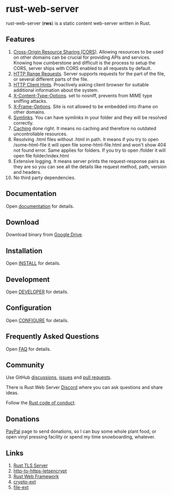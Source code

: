 # rust-web-server

rust-web-server (**rws**) is a static content web-server written in Rust.

## Features
1. [Cross-Origin Resource Sharing (CORS)](https://developer.mozilla.org/en-US/docs/Web/HTTP/CORS). Allowing resources to be used on other domains can be crucial for providing APIs and services. Knowing how cumberstone and difficult is the process to setup the CORS, server ships with CORS enabled to all requests by default.
1. [HTTP Range Requests](https://developer.mozilla.org/en-US/docs/Web/HTTP/Range_requests). Server supports requests for the part of the file, or several different parts of the file.
1. [HTTP Client Hints](https://developer.mozilla.org/en-US/docs/Web/HTTP/Client_hints). Proactively asking client browser for suitable additional information about the system.
1. [X-Content-Type-Options](https://developer.mozilla.org/en-US/docs/Web/HTTP/Headers/X-Content-Type-Options). set to nosniff, prevents from MIME type sniffing attacks.
1. [X-Frame-Options](https://developer.mozilla.org/en-US/docs/Web/HTTP/Headers/X-Frame-Options). Site is not allowed to be embedded into iframe on other domains. 
1. [Symlinks](https://en.wikipedia.org/wiki/Symbolic_link). You can have symlinks in your folder and they will be resolved correctly.
1. [Caching](https://developer.mozilla.org/en-US/docs/Web/HTTP/Caching#dealing_with_outdated_implementations) done right. It means no caching and therefore no outdated uncontrollable resources.
1. Resolving .html files without .html in path. It means if you try to open /some-html-file it will open file some-html-file.html and won't show 404 not found error. Same applies for folders. If you try to open /folder it will open file folder/index.html 
1. Extensive logging. It means server prints the request-response pairs as they are so you can see all the details like request method, path, version and headers.
1. No third party dependencies.

## Documentation
Open [documentation](src/README.md) for details.

## Download
Download binary from [Google Drive](https://drive.google.com/drive/folders/13iSR3VxmfFvZgOZ0LddP_EJp7GJ-lQd8?usp=share_link).


## Installation
Open [INSTALL](INSTALL.md) for details.

## Development
Open [DEVELOPER](DEVELOPER.md) for details.

## Configuration
Open [CONFIGURE](CONFIGURE.md) for details.

## Frequently Asked Questions
Open [FAQ](FAQ.md) for details.

## Community
Use GitHub [discussions](https://github.com/bohdaq/rust-web-server/discussions), [issues](https://github.com/bohdaq/rust-web-server/issues) and [pull requests](https://github.com/bohdaq/rust-web-server/pulls).

There is Rust Web Server [Discord](https://discord.gg/zaErjtr5Dm) where you can ask questions and share ideas.

Follow the [Rust code of conduct](https://www.rust-lang.org/policies/code-of-conduct).

## Donations
[PayPal](https://www.paypal.com/donate/?hosted_button_id=7J69SYZWSP6HJ) page to send donations, so I can buy some whole plant food, or open vinyl pressing facility or spend my time snowboarding, whatever.

## Links
1. [Rust TLS Server](https://github.com/bohdaq/rust-tls-server)
1. [http-to-https-letsencrypt](https://github.com/bohdaq/http-to-https-letsencrypt)
1. [Rust Web Framework](https://github.com/bohdaq/rust-web-framework/)
1. [crypto-ext](https://github.com/bohdaq/crypto-ext/)
1. [file-ext](https://github.com/bohdaq/file-ext/)
